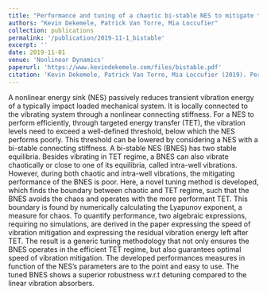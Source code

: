```yaml
---
title: "Performance and tuning of a chaotic bi-stable NES to mitigate transient vibrations"
authors: "Kevin Dekemele, Patrick Van Torre, Mia Loccufier"
collection: publications
permalink: '/publication/2019-11-1_bistable'
excerpt: ''
date: 2019-11-01
venue: 'Nonlinear Dynamics'
paperurl: 'https://www.kevindekemele.com/files/bistable.pdf'
citation: 'Kevin Dekemele, Patrick Van Torre, Mia Loccufier (2019). Performance and tuning of a chaotic bi-stable NES to mitigate transient vibrations. Nonlinear Dynamics, 98, 1831-1851.'
---
```


A nonlinear energy sink (NES) passively reduces transient vibration energy of a typically impact loaded mechanical system. It is locally connected to the vibrating system through a nonlinear connecting stiffness. For a NES to perform efficiently, through targeted energy transfer (TET), the vibration levels need to exceed a well-defined threshold, below which the NES performs poorly. This threshold can be lowered by considering a NES with a bi-stable connecting stiffness. A bi-stable NES (BNES) has two stable equilibria. Besides vibrating in TET regime, a BNES can also vibrate chaotically or close to one of its equilibria, called intra-well vibrations. However, during both chaotic and intra-well vibrations, the mitigating performance of the BNES is poor. Here, a novel tuning method is developed, which finds the boundary between chaotic and TET regime, such that the BNES avoids the chaos and operates with the more performant TET. This boundary is found by numerically calculating the Lyapunov exponent, a measure for chaos. To quantify performance, two algebraic expressions, requiring no simulations, are derived in the paper expressing the speed of vibration mitigation and expressing the residual vibration energy left after TET. The result is a generic tuning methodology that not only ensures the BNES operates in the efficient TET regime, but also guarantees optimal speed of vibration mitigation. The developed performances measures in function of the NES’s parameters are to the point and easy to use. The tuned BNES shows a superior robustness w.r.t detuning compared to the linear vibration absorbers.